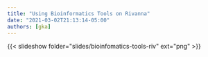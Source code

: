 ```yaml
---
title: "Using Bioinformatics Tools on Rivanna"
date: "2021-03-02T21:13:14-05:00"
authors: [gka]
---
```


{{< slideshow folder="slides/bioinfomatics-tools-riv" ext="png" >}}

